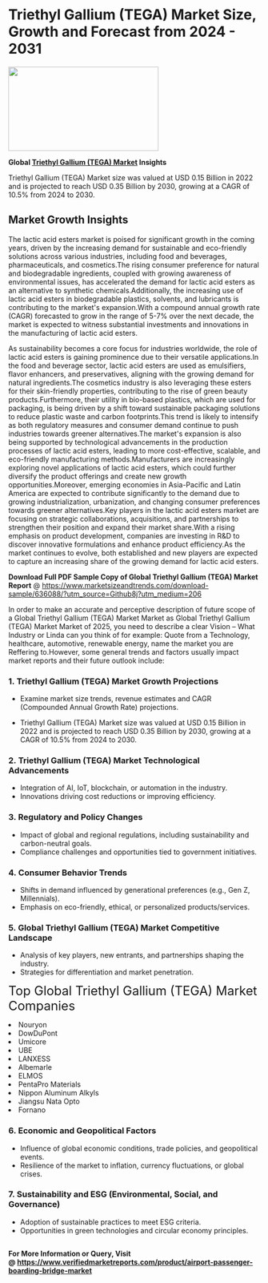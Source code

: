 <H1>Triethyl Gallium (TEGA) Market Size, Growth and Forecast from 2024 - 2031</H1><img class="aligncenter size-medium wp-image-584254" src="https://thirdeyenews.in/wp-content/uploads/2024/09/Global-Market-Research-300x168.jpeg" alt="" width="300" height="168" /><p><strong>Global&nbsp;<a href="https://www.marketsizeandtrends.com/download-sample/636088/?utm_source=Github8j?utm_medium=206">Triethyl Gallium (TEGA) Market</a> Insights</strong></p><p>Triethyl Gallium (TEGA) Market size was valued at USD 0.15 Billion in 2022 and is projected to reach USD 0.35 Billion by 2030, growing at a CAGR of 10.5% from 2024 to 2030.</p><p><h2>Market Growth Insights</h2> <p>The lactic acid esters market is poised for significant growth in the coming years, driven by the increasing demand for sustainable and eco-friendly solutions across various industries, including food and beverages, pharmaceuticals, and cosmetics.The rising consumer preference for natural and biodegradable ingredients, coupled with growing awareness of environmental issues, has accelerated the demand for lactic acid esters as an alternative to synthetic chemicals.Additionally, the increasing use of lactic acid esters in biodegradable plastics, solvents, and lubricants is contributing to the market's expansion.With a compound annual growth rate (CAGR) forecasted to grow in the range of 5-7% over the next decade, the market is expected to witness substantial investments and innovations in the manufacturing of lactic acid esters.</p> <p>As sustainability becomes a core focus for industries worldwide, the role of lactic acid esters is gaining prominence due to their versatile applications.In the food and beverage sector, lactic acid esters are used as emulsifiers, flavor enhancers, and preservatives, aligning with the growing demand for natural ingredients.The cosmetics industry is also leveraging these esters for their skin-friendly properties, contributing to the rise of green beauty products.Furthermore, their utility in bio-based plastics, which are used for packaging, is being driven by a shift toward sustainable packaging solutions to reduce plastic waste and carbon footprints.This trend is likely to intensify as both regulatory measures and consumer demand continue to push industries towards greener alternatives.The market's expansion is also being supported by technological advancements in the production processes of lactic acid esters, leading to more cost-effective, scalable, and eco-friendly manufacturing methods.Manufacturers are increasingly exploring novel applications of lactic acid esters, which could further diversify the product offerings and create new growth opportunities.Moreover, emerging economies in Asia-Pacific and Latin America are expected to contribute significantly to the demand due to growing industrialization, urbanization, and changing consumer preferences towards greener alternatives.Key players in the lactic acid esters market are focusing on strategic collaborations, acquisitions, and partnerships to strengthen their position and expand their market share.With a rising emphasis on product development, companies are investing in R&D to discover innovative formulations and enhance product efficiency.As the market continues to evolve, both established and new players are expected to capture an increasing share of the growing demand for lactic acid esters.<p><span class=""><strong>Download Full PDF Sample Copy of Global Triethyl Gallium (TEGA) Market Report</strong> @ <a href="https://www.marketsizeandtrends.com/download-sample/636088/?utm_source=Github8j?utm_medium=206" target="_blank">https://www.marketsizeandtrends.com/download-sample/636088/?utm_source=Github8j?utm_medium=206</a></span></p><p>In order to make an accurate and perceptive description of future scope of a Global&nbsp;Triethyl Gallium (TEGA) Market Market as Global&nbsp;Triethyl Gallium (TEGA) Market Market of 2025, you need to describe a clear Vision &ndash; What Industry or Linda can you think of for example: Quote from a Technology, healthcare, automotive, renewable energy, name the market you are Reffering to.However, some general trends and factors usually impact market reports and their future outlook include:</p><h3>1.&nbsp;<strong>Triethyl Gallium (TEGA) Market Growth Projections</strong></h3><ul><li>Examine market size trends, revenue estimates and CAGR (Compounded Annual Growth Rate) projections.</li><li><p>Triethyl Gallium (TEGA) Market size was valued at USD 0.15 Billion in 2022 and is projected to reach USD 0.35 Billion by 2030, growing at a CAGR of 10.5% from 2024 to 2030.</p></li></ul><h3>2.&nbsp;<strong>Triethyl Gallium (TEGA) Market Technological Advancements</strong></h3><ul><li>Integration of AI, IoT, blockchain, or automation in the industry.</li><li>Innovations driving cost reductions or improving efficiency.</li></ul><h3>3.&nbsp;<strong>Regulatory and Policy Changes</strong></h3><ul><li>Impact of global and regional regulations, including sustainability and carbon-neutral goals.</li><li>Compliance challenges and opportunities tied to government initiatives.</li></ul><h3>4.&nbsp;<strong>Consumer Behavior Trends</strong></h3><ul><li>Shifts in demand influenced by generational preferences (e.g., Gen Z, Millennials).</li><li>Emphasis on eco-friendly, ethical, or personalized products/services.</li></ul><h3>5.&nbsp;<strong>Global Triethyl Gallium (TEGA) Market Competitive Landscape</strong></h3><ul><li>Analysis of key players, new entrants, and partnerships shaping the industry.</li><li>Strategies for differentiation and market penetration.</li></ul><p data-pm-slice="1 1 []"><span style="color: inherit; font-family: inherit; font-size: 25px;">Top Global Triethyl Gallium (TEGA) Market Companies</span></p><div class="" data-test-id=""><p><li>Nouryon</li><li> DowDuPont</li><li> Umicore</li><li> UBE</li><li> LANXESS</li><li> Albemarle</li><li> ELMOS</li><li> PentaPro Materials</li><li> Nippon Aluminum Alkyls</li><li> Jiangsu Nata Opto</li><li> Fornano</li></p></div><h3>6.&nbsp;<strong>Economic and Geopolitical Factors</strong></h3><ul><li>Influence of global economic conditions, trade policies, and geopolitical events.</li><li>Resilience of the market to inflation, currency fluctuations, or global crises.</li></ul><h3>7.&nbsp;<strong>Sustainability and ESG (Environmental, Social, and Governance)</strong></h3><ul><li>Adoption of sustainable practices to meet ESG criteria.</li><li>Opportunities in green technologies and circular economy principles.</li></ul><h2><strong style="font-size: 14px;">For More Information or Query, Visit @&nbsp;</strong><a style="background-color: #ffffff; font-size: 14px;" href="https://www.marketsizeandtrends.com/report/triethyl-gallium-tega-market/" target="_blank">https://www.verifiedmarketreports.com/product/airport-passenger-boarding-bridge-market</a></h2>